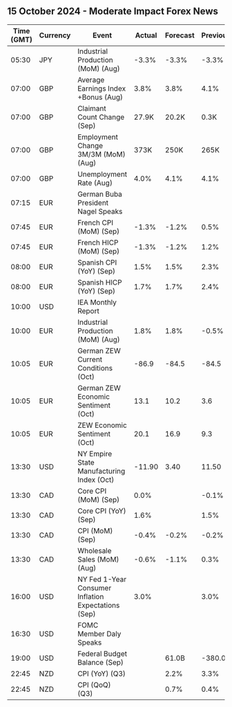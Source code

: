 ## 15 October 2024 - Moderate Impact Forex News

| Time (GMT) | Currency | Event | Actual | Forecast | Previous |
|------|----------|-------|--------|----------|----------|
| 05:30 | JPY | Industrial Production (MoM) (Aug) | -3.3% | -3.3% | -3.3% |
| 07:00 | GBP | Average Earnings Index +Bonus (Aug) | 3.8% | 3.8% | 4.1% |
| 07:00 | GBP | Claimant Count Change (Sep) | 27.9K | 20.2K | 0.3K |
| 07:00 | GBP | Employment Change 3M/3M (MoM) (Aug) | 373K | 250K | 265K |
| 07:00 | GBP | Unemployment Rate (Aug) | 4.0% | 4.1% | 4.1% |
| 07:15 | EUR | German Buba President Nagel Speaks |  |  |  |
| 07:45 | EUR | French CPI (MoM) (Sep) | -1.3% | -1.2% | 0.5% |
| 07:45 | EUR | French HICP (MoM) (Sep) | -1.3% | -1.2% | 1.2% |
| 08:00 | EUR | Spanish CPI (YoY) (Sep) | 1.5% | 1.5% | 2.3% |
| 08:00 | EUR | Spanish HICP (YoY) (Sep) | 1.7% | 1.7% | 2.4% |
| 10:00 | USD | IEA Monthly Report |  |  |  |
| 10:00 | EUR | Industrial Production (MoM) (Aug) | 1.8% | 1.8% | -0.5% |
| 10:05 | EUR | German ZEW Current Conditions (Oct) | -86.9 | -84.5 | -84.5 |
| 10:05 | EUR | German ZEW Economic Sentiment (Oct) | 13.1 | 10.2 | 3.6 |
| 10:05 | EUR | ZEW Economic Sentiment (Oct) | 20.1 | 16.9 | 9.3 |
| 13:30 | USD | NY Empire State Manufacturing Index (Oct) | -11.90 | 3.40 | 11.50 |
| 13:30 | CAD | Core CPI (MoM) (Sep) | 0.0% |  | -0.1% |
| 13:30 | CAD | Core CPI (YoY) (Sep) | 1.6% |  | 1.5% |
| 13:30 | CAD | CPI (MoM) (Sep) | -0.4% | -0.2% | -0.2% |
| 13:30 | CAD | Wholesale Sales (MoM) (Aug) | -0.6% | -1.1% | 0.3% |
| 16:00 | USD | NY Fed 1-Year Consumer Inflation Expectations (Sep) | 3.0% |  | 3.0% |
| 16:30 | USD | FOMC Member Daly Speaks |  |  |  |
| 19:00 | USD | Federal Budget Balance (Sep) |  | 61.0B | -380.0B |
| 22:45 | NZD | CPI (YoY) (Q3) |  | 2.2% | 3.3% |
| 22:45 | NZD | CPI (QoQ) (Q3) |  | 0.7% | 0.4% |
